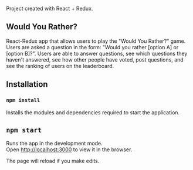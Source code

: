 Project created with React + Redux.

## Would You Rather?

React-Redux app that allows users to play the "Would You Rather?" game. Users are asked a question in the form: "Would you rather [option A] or [option B]?". Users are able to answer questions, see which questions they haven't answered, see how other people have voted, post questions, and see the ranking of users on the leaderboard.

## Installation

### `npm install`
Installs the modules and dependencies required to start the application.

## `npm start`
Runs the app in the development mode.<br>
Open [http://localhost:3000](http://localhost:3000) to view it in the browser.

The page will reload if you make edits.<br>


